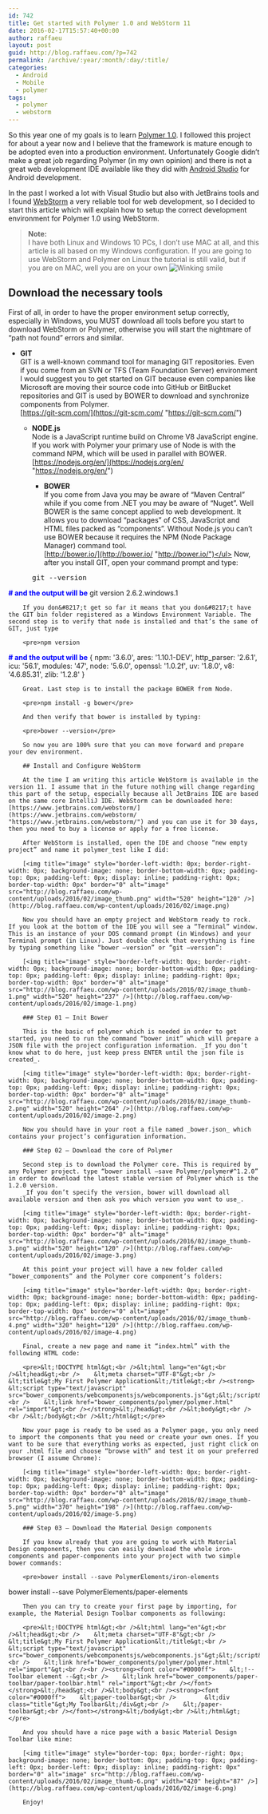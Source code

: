 ```yaml
---
id: 742
title: Get started with Polymer 1.0 and WebStorm 11
date: 2016-02-17T15:57:40+00:00
author: raffaeu
layout: post
guid: http://blog.raffaeu.com/?p=742
permalink: /archive/:year/:month/:day/:title/
categories:
  - Android
  - Mobile
  - polymer
tags:
  - polymer
  - webstorm
---
```

So this year one of my goals is to learn <a href="https://www.polymer-project.org/1.0/" target="_blank">Polymer 1.0</a>. I followed this project for about a year now and I believe that the framework is mature enough to be adopted even into a production environment. Unfortunately Google didn’t make a great job regarding Polymer (in my own opinion) and there is not a great web development IDE available like they did with <a href="http://developer.android.com/sdk/index.html?gclid=CjwKEAiA0ZC2BRDpo_Pym8m-4n4SJAB5Bn4xNKjQhPsNg7cS11gzIfccXuL8unXUa3K56mYWZvYO_xoCvTfw_wcB" target="_blank">Android Studio</a> for Android development.

In the past I worked a lot with Visual Studio but also with JetBrains tools and I found <a href="https://www.jetbrains.com/webstorm/" target="_blank">WebStorm</a> a very reliable tool for web development, so I decided to start this article which will explain how to setup the correct development environment for Polymer 1.0 using WebStorm.

> **Note:**  
> I have both Linux and Windows 10 PCs, I don’t use MAC at all, and this article is all based on my Windows configuration. If you are going to use WebStorm and Polymer on Linux the tutorial is still valid, but if you are on MAC, well you are on your own <img class="wlEmoticon wlEmoticon-winkingsmile" style="border-top-style: none; border-left-style: none; border-bottom-style: none; border-right-style: none" alt="Winking smile" src="http://blog.raffaeu.com/wp-content/uploads/2016/02/wlEmoticon-winkingsmile.png" />

## Download the necessary tools

First of all, in order to have the proper environment setup correctly, especially in Windows, you MUST download all tools before you start to download WebStorm or Polymer, otherwise you will start the nightmare of “path not found” errors and similar.

  * **GIT**  
    GIT is a well-known command tool for managing GIT repositories. Even if you come from an SVN or TFS (Team Foundation Server) environment I would suggest you to get started on GIT because even companies like Microsoft are moving their source code into GitHub or BitBucket repositories and GIT is used by BOWER to download and synchronize components from Polymer.  
    [https://git-scm.com/](https://git-scm.com/ "https://git-scm.com/") 
      * **NODE.js**  
        Node is a JavaScript runtime build on Chrome V8 JavaScript engine. If you work with Polymer your primary use of Node is with the command NPM, which will be used in parallel with BOWER.  
        [https://nodejs.org/en/](https://nodejs.org/en/ "https://nodejs.org/en/") 
          * **BOWER**  
            If you come from Java you may be aware of “Maven Central” while if you come from .NET you may be aware of “Nuget”. Well BOWER is the same concept applied to web development. It allows you to download “packages” of CSS, JavaScript and HTML files packed as “components”. Without Node.js you can’t use BOWER because it requires the NPM (Node Package Manager) command tool.  
            [http://bower.io/](http://bower.io/ "http://bower.io/")</ul> 
        Now, after you install GIT, open your command prompt and type:
        
        <pre>git --version
<strong><font color="#0000ff"># and the output will be</font></strong>
git version 2.6.2.windows.1</pre>
        
        If you don&#8217;t get so far it means that you don&#8217;t have the GIT bin folder registered as a Windows Environment Variable. The second step is to verify that node is installed and that’s the same of GIT, just type 
        
        <pre>npm version
<strong><font color="#0000ff"># and the output will be</font></strong>
{ npm: '3.6.0',
  ares: '1.10.1-DEV',
  http_parser: '2.6.1',
  icu: '56.1',
  modules: '47',
  node: '5.6.0',
  openssl: '1.0.2f',
  uv: '1.8.0',
  v8: '4.6.85.31',
  zlib: '1.2.8' }</pre>
        
        Great. Last step is to install the package BOWER from Node. 
        
        <pre>npm install -g bower</pre>
        
        And then verify that bower is installed by typing:
        
        <pre>bower --version</pre>
        
        So now you are 100% sure that you can move forward and prepare your dev environment. 
        
        ## Install and Configure WebStorm
        
        At the time I am writing this article WebStorm is available in the version 11. I assume that in the future nothing will change regarding this part of the setup, especially because all JetBrains IDE are based on the same core IntelliJ IDE. WebStorm can be downloaded here: [https://www.jetbrains.com/webstorm/](https://www.jetbrains.com/webstorm/ "https://www.jetbrains.com/webstorm/") and you can use it for 30 days, then you need to buy a license or apply for a free license.
        
        After WebStorm is installed, open the IDE and choose “new empty project” and name it polymer_test like I did:
        
        [<img title="image" style="border-left-width: 0px; border-right-width: 0px; background-image: none; border-bottom-width: 0px; padding-top: 0px; padding-left: 0px; display: inline; padding-right: 0px; border-top-width: 0px" border="0" alt="image" src="http://blog.raffaeu.com/wp-content/uploads/2016/02/image_thumb.png" width="520" height="120" />](http://blog.raffaeu.com/wp-content/uploads/2016/02/image.png)
        
        Now you should have an empty project and WebStorm ready to rock. If you look at the bottom of the IDE you will see a “Terminal” window. This is an instance of your DOS command prompt (in Windows) and your Terminal prompt (in Linux). Just double check that everything is fine by typing something like “bower –version” or “git –version”:
        
        [<img title="image" style="border-left-width: 0px; border-right-width: 0px; background-image: none; border-bottom-width: 0px; padding-top: 0px; padding-left: 0px; display: inline; padding-right: 0px; border-top-width: 0px" border="0" alt="image" src="http://blog.raffaeu.com/wp-content/uploads/2016/02/image_thumb-1.png" width="520" height="237" />](http://blog.raffaeu.com/wp-content/uploads/2016/02/image-1.png)
        
        ### Step 01 – Init Bower
        
        This is the basic of polymer which is needed in order to get started, you need to run the command “bower init” which will prepare a JSON file with the project configuration information. _If you don’t know what to do here, just keep press ENTER until the json file is created_.
        
        [<img title="image" style="border-left-width: 0px; border-right-width: 0px; background-image: none; border-bottom-width: 0px; padding-top: 0px; padding-left: 0px; display: inline; padding-right: 0px; border-top-width: 0px" border="0" alt="image" src="http://blog.raffaeu.com/wp-content/uploads/2016/02/image_thumb-2.png" width="520" height="264" />](http://blog.raffaeu.com/wp-content/uploads/2016/02/image-2.png)
        
        Now you should have in your root a file named _bower.json_ which contains your project’s configuration information.
        
        ### Step 02 – Download the core of Polymer
        
        Second step is to download the Polymer core. This is required by any Polymer project. type “bower install –save Polymer/polymer#^1.2.0” in order to download the latest stable version of Polymer which is the 1.2.0 version.   
        _If you don’t specify the version, bower will download all available version and then ask you which version you want to use_.
        
        [<img title="image" style="border-left-width: 0px; border-right-width: 0px; background-image: none; border-bottom-width: 0px; padding-top: 0px; padding-left: 0px; display: inline; padding-right: 0px; border-top-width: 0px" border="0" alt="image" src="http://blog.raffaeu.com/wp-content/uploads/2016/02/image_thumb-3.png" width="520" height="120" />](http://blog.raffaeu.com/wp-content/uploads/2016/02/image-3.png)
        
        At this point your project will have a new folder called “bower_components” and the Polymer core component’s folders:
        
        [<img title="image" style="border-left-width: 0px; border-right-width: 0px; background-image: none; border-bottom-width: 0px; padding-top: 0px; padding-left: 0px; display: inline; padding-right: 0px; border-top-width: 0px" border="0" alt="image" src="http://blog.raffaeu.com/wp-content/uploads/2016/02/image_thumb-4.png" width="320" height="120" />](http://blog.raffaeu.com/wp-content/uploads/2016/02/image-4.png)
        
        Final, create a new page and name it “index.html” with the following HTML code:
        
        <pre>&lt;!DOCTYPE html&gt;<br />&lt;html lang="en"&gt;<br />&lt;head&gt;<br />    &lt;meta charset="UTF-8"&gt;<br />    &lt;title&gt;My First Polymer Application&lt;/title&gt;<br /><strong>    &lt;script type="text/javascript" src="bower_components/webcomponentsjs/webcomponents.js"&gt;&lt;/script&gt;<br />    &lt;link href="bower_components/polymer/polymer.html" rel="import"&gt;<br /></strong>&lt;/head&gt;<br />&lt;body&gt;<br /><br />&lt;/body&gt;<br />&lt;/html&gt;</pre>
        
        Now your page is ready to be used as a Polymer page, you only need to import the components that you need or create your own ones. If you want to be sure that everything works as expected, just right click on your .html file and choose “browse with” and test it on your preferred browser (I assume Chrome):
        
        [<img title="image" style="border-left-width: 0px; border-right-width: 0px; background-image: none; border-bottom-width: 0px; padding-top: 0px; padding-left: 0px; display: inline; padding-right: 0px; border-top-width: 0px" border="0" alt="image" src="http://blog.raffaeu.com/wp-content/uploads/2016/02/image_thumb-5.png" width="370" height="198" />](http://blog.raffaeu.com/wp-content/uploads/2016/02/image-5.png)
        
        ### Step 03 – Download the Material Design components
        
        If you know already that you are going to work with Material Design components, then you can easily download the whole iron-components and paper-components into your project with two simple bower commands:
        
        <pre>bower install --save PolymerElements/iron-elements
bower install --save PolymerElements/paper-elements</pre>
        
        Then you can try to create your first page by importing, for example, the Material Design Toolbar components as following:
        
        <pre>&lt;!DOCTYPE html&gt;<br />&lt;html lang="en"&gt;<br />&lt;head&gt;<br />    &lt;meta charset="UTF-8"&gt;<br />    &lt;title&gt;My First Polymer Application&lt;/title&gt;<br />    &lt;script type="text/javascript" src="bower_components/webcomponentsjs/webcomponents.js"&gt;&lt;/script&gt;<br />    &lt;link href="bower_components/polymer/polymer.html" rel="import"&gt;<br /><br /><strong><font color="#0000ff">    &lt;!-- Toolbar element --&gt;<br />    &lt;link href="bower_components/paper-toolbar/paper-toolbar.html" rel="import"&gt;<br /></font></strong>&lt;/head&gt;<br />&lt;body&gt;<br /><strong><font color="#0000ff">    &lt;paper-toolbar&gt;<br />        &lt;div class="title"&gt;My Toolbar&lt;/div&gt;<br />    &lt;/paper-toolbar&gt;<br /></font></strong>&lt;/body&gt;<br />&lt;/html&gt;</pre>
        
        And you should have a nice page with a basic Material Design Toolbar like mine:
        
        [<img title="image" style="border-top: 0px; border-right: 0px; background-image: none; border-bottom: 0px; padding-top: 0px; padding-left: 0px; border-left: 0px; display: inline; padding-right: 0px" border="0" alt="image" src="http://blog.raffaeu.com/wp-content/uploads/2016/02/image_thumb-6.png" width="420" height="87" />](http://blog.raffaeu.com/wp-content/uploads/2016/02/image-6.png)
        
        Enjoy!